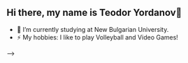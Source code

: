 ## Hi there, my name is Teodor Yordanov👋

<!--
**AirTedy/AirTedy** is a ✨ _special_ ✨ repository because its `README.md` (this file) appears on your GitHub profile.

Here are some ideas to get you started:
-->

- 🔭 I’m currently studying at New Bulgarian University.
- ⚡ My hobbies: I like to play Volleyball and Video Games!

<!-- 🌱 I’m currently learning ...
- 👯 I’m looking to collaborate on ...
- 🤔 I’m looking for help with ...
- 💬 Ask me about ...
- 📫 How to reach me: ...
- 😄 Pronouns: ... -->

-->
